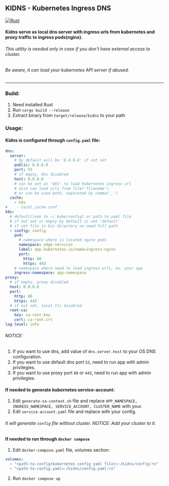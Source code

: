 ## KIDNS - Kubernetes Ingress DNS
[![Rust](https://github.com/vitdevelop/kidns/actions/workflows/rust.yml/badge.svg?branch=master)](https://github.com/vitdevelop/kidns/actions/workflows/rust.yml)

#### Kidns serve as local dns server with ingress urls from kubernetes and proxy traffic to ingress pods(nginx).

###### This utility is needed only in case if you don't have external access to cluster.
###### Be aware, it can load your kubernetes API server if abused.

---
### Build:

1) Need installed Rust
2) Run `cargo build --release`
3) Extract binary from `target/release/kidns` to your path

### Usage:
#### Kidns is configured through `config.yaml` file:

```yaml
dns:
  server:
    # by default will be '8.8.8.8' if not set
    public: 8.8.8.8
    port: 53
    # if empty, dns disabled
    host: 0.0.0.0
    # can be set as 'k8s' to load kubernetes ingress url
    # also can load urls from file('filename')
    # or can be used both, separated by comma(',')
  cache:
    - k8s
#    - local_cache.conf
k8s:
  # default(look to ~/.kube/config) or path to yaml file
  # if not set or empty by default is set 'default'
  # if set file in bin directory no need full path
  - config: config
    pod:
      # namespace where is located nginx pods
      namespace: edge-services
      label: app.kubernetes.io/name=ingress-nginx
      port:
        http: 80
        https: 443
    # namespace where need to load ingress urls, ex. your app
    ingress-namespace: app-namespace
proxy:
  # if empty, proxy disabled
  host: 0.0.0.0
  port:
    http: 80
    https: 443
  # if not set, local tls disabled
  root-ca:
    key: ca-root.key
    cert: ca-root.crt
log-level: info
```
###### NOTICE:
1) If you want to use dns, add value of `dns.server.host` to your OS DNS configuration.
2) If you want to use default dns port `53`, need to run app with admin privilegies.
3) If you want to use proxy port `80` or `443`, need to run app with admin privilegies.

#### If needed to generate kubernetes service-account:
1) Edit `generate-sa-context.sh` file and replace `APP_NAMESPACE, INGRESS_NAMESPACE, SERVICE_ACCOUNT, CLUSTER_NAME` with your.
2) Edit `service-account.yaml` file and replace with your config.

###### It will generate `config` file without cluster. NOTICE: Add your cluster to it.

#### If needed to run through `docker compose`
1) Edit `docker-compose.yaml` file, volumes section:
```yaml
volumes:
  - "<path-to-config(kubernetes config yaml file)>:/kidns/config:ro"
  - "<path-to-config.yaml>:/kidns/config.yaml:ro"
```
2) Run `docker compose up`